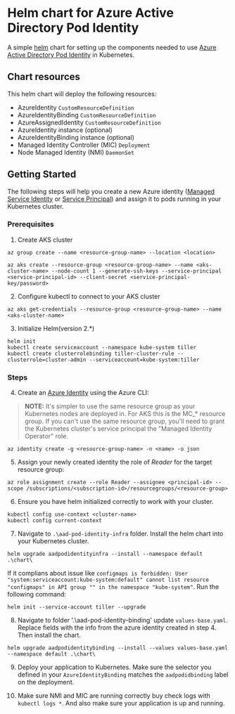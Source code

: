 # Helm chart for Azure Active Directory Pod Identity
A simple [helm](https://helm.sh/) chart for setting up the components needed to use [Azure Active Directory Pod Identity](https://github.com/Azure/aad-pod-identity) in Kubernetes.

## Chart resources
This helm chart will deploy the following resources:
* AzureIdentity `CustomResourceDefinition`
* AzureIdentityBinding `CustomResourceDefinition`
* AzureAssignedIdentity `CustomResourceDefinition`
* AzureIdentity instance (optional)
* AzureIdentityBinding instance (optional)
* Managed Identity Controller (MIC) `Deployment`
* Node Managed Identity (NMI) `DaemonSet`

## Getting Started
The following steps will help you create a new Azure identity ([Managed Service Identity](https://docs.microsoft.com/en-us/azure/active-directory/managed-identities-azure-resources/overview) or [Service Principal](https://docs.microsoft.com/en-us/azure/active-directory/develop/app-objects-and-service-principals)) and assign it to pods running in your Kubernetes cluster.

### Prerequisites
1. Create AKS cluster
```shell
az group create --name <resource-group-name> --location <location>
```

```shell
az aks create --resource-group <resource-group-name> --name <aks-cluster-name> --node-count 1 --generate-ssh-keys --service-principal <service-principal-id> --client-secret <service-principal-key/password>
```
2. Configure kubectl to connect to your AKS cluster
```shell
az aks get-credentials --resource-group <resource-group-name> --name <aks-cluster-name>
```

3. Initialize Helm(version 2.*)
```shell
helm init
kubectl create serviceaccount --namespace kube-system tiller
kubectl create clusterrolebinding tiller-cluster-rule --clusterrole=cluster-admin --serviceaccount=kube-system:tiller
```

### Steps

4. Create an [Azure Identity](https://docs.microsoft.com/en-us/azure/active-directory/managed-identities-azure-resources/overview) using the Azure CLI:
> __NOTE:__ It's simpler to use the same resource group as your Kubernetes nodes are deployed in. For AKS this is the MC_* resource group. If you can't use the same resource group, you'll need to grant the Kubernetes cluster's service principal the "Managed Identity Operator" role.
```shell
az identity create -g <resource-group-name> -n <name> -o json
```

5. Assign your newly created identity the role of _Reader_ for the target resource group:
```shell
az role assignment create --role Reader --assignee <principal-id> --scope /subscriptions/<subscription-id>/resourcegroups/<resource-group>
```

6. Ensure you have helm initialized correctly to work with your cluster.
```shell
kubectl config use-context <cluster-name>
kubectl config current-context
```

7. Navigate to `.\aad-pod-identity-infra` folder. Install the helm chart into your Kubernetes cluster.
```shell
helm upgrade aadpodidentityinfra --install --namespace default .\chart\
```

If it complians about issue like `configmaps is forbidden: User "system:serviceaccount:kube-system:default" cannot list resource "configmaps" in API group "" in the namespace "kube-system"`. Run the following command:
```shell
helm init --service-account tiller --upgrade
```

8. Navigate to folder '.\aad-pod-identity-binding\' update `values-base.yaml`. Replace fields with the info from the azure identity created in step 4. Then install the chart.
```shell
helm upgrade aadpodidentitybinding --install --values values-base.yaml --namespace default .\chart\
```

9. Deploy your application to Kubernetes. Make sure the selector you defined in your `AzureIdentityBinding` matches the `aadpodidbinding` label on the deployment.

10. Make sure NMI and MIC are running correctly buy check logs with `kubectl logs *`. And also make sure your application is up and running.

